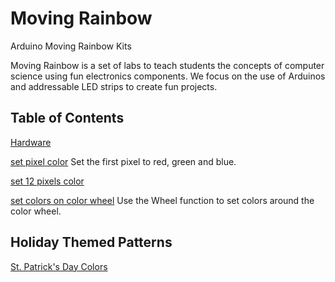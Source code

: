 Moving Rainbow
==============

Arduino Moving Rainbow Kits

Moving Rainbow is a set of labs to teach students the concepts of computer science using fun electronics components.  We focus on the use
of Arduinos and addressable LED strips to create fun projects.

Table of Contents
-----------------

[Hardware](/guide/hardware.md)

[set pixel color](/src/lab-01) Set the first pixel to red, green and blue.

[set 12 pixels color](/src/lab_02/)

[set colors on color wheel](/src/lab_02/) Use the Wheel function to set colors around the color wheel.

Holiday Themed Patterns
---
[St. Patrick's Day Colors](/st-patricks-day/)